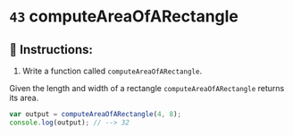 # `43` computeAreaOfARectangle

## 📝 Instructions:

1. Write a function called `computeAreaOfARectangle`.

Given the length and width of a rectangle `computeAreaOfARectangle` returns its area.

```Javascript
var output = computeAreaOfARectangle(4, 8);
console.log(output); // --> 32
```